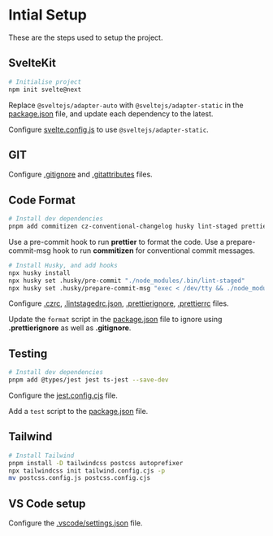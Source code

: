 # Intial Setup

These are the steps used to setup the project.

## SvelteKit

```bash
# Initialise project
npm init svelte@next
```

Replace `@sveltejs/adapter-auto` with `@sveltejs/adapter-static` in the [package.json](../package.json) file, and update each dependency to the latest.

Configure [svelte.config.js](../svelte.config.js) to use `@sveltejs/adapter-static`.

## GIT

Configure [.gitignore](../.gitignore) and [.gitattributes](../.gitattributes) files.

## Code Format

```bash
# Install dev dependencies
pnpm add commitizen cz-conventional-changelog husky lint-staged prettier prettier-plugin-packagejson prettier-plugin-svelte --save-dev
```

Use a pre-commit hook to run **prettier** to format the code.
Use a prepare-commit-msg hook to run **commitizen** for conventional commit messages.

```bash
# Install Husky, and add hooks
npx husky install
npx husky set .husky/pre-commit "./node_modules/.bin/lint-staged"
npx husky set .husky/prepare-commit-msg "exec < /dev/tty && ./node_modules/.bin/cz --hook || true"
```

Configure [.czrc](../.czrc), [.lintstagedrc.json](../.lintstagedrc.json), [.prettierignore](../.prettierignore), [.prettierrc](../.prettierrc) files.

Update the `format` script in the [package.json](../package.json) file to ignore using **.prettierignore** as well as **.gitignore**.

## Testing

```bash
# Install dev dependencies
pnpm add @types/jest jest ts-jest --save-dev
```

Configure the [jest.config.cjs](../jest.config.cjs) file.

Add a `test` script to the [package.json](../package.json) file.

## Tailwind

```bash
# Install Tailwind
pnpm install -D tailwindcss postcss autoprefixer
npx tailwindcss init tailwind.config.cjs -p
mv postcss.config.js postcss.config.cjs
```

## VS Code setup

Configure the [.vscode/settings.json](../.vscode/settings.json) file.
